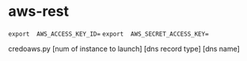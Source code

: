 # aws-rest


`export  AWS_ACCESS_KEY_ID=`
`export  AWS_SECRET_ACCESS_KEY=`


credoaws.py [num of instance to launch] [dns record type] [dns name]

